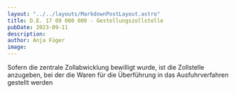 ```yaml
---
layout: "../../layouts/MarkdownPostLayout.astro"
title: D.E. 17 09 000 000 - Gestellungszollstelle
pubDate: 2023-09-11
description: 
author: Anja Füger
image: 
---
```


Sofern die zentrale Zollabwicklung bewilligt wurde, ist die Zollstelle anzugeben, bei der die Waren für die Überführung in das Ausfuhrverfahren gestellt werden
